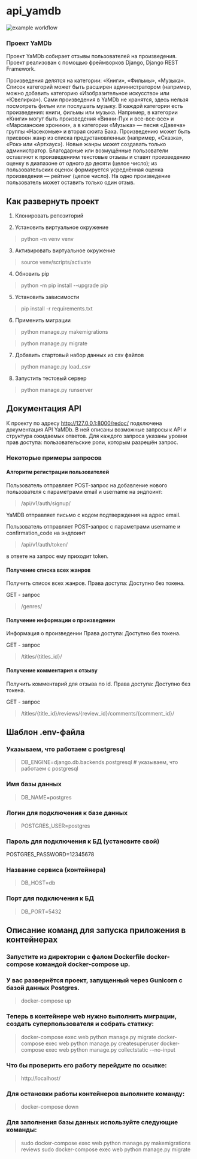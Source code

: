 # api_yamdb

![example workflow](https://github.com/Aleksey-shipkov/yamdb_final/actions/workflows/yamdb_workflow.yml/badge.svg)

### Проект YaMDb


Проект YaMDb собирает отзывы пользователей на произведения. Проект реализован с помощью фреймворков Django, Django REST Framework.

Произведения делятся на категории: «Книги», «Фильмы», «Музыка». Список категорий может быть расширен администратором (например, можно добавить категорию «Изобразительное искусство» или «Ювелирка»).
Сами произведения в YaMDb не хранятся, здесь нельзя посмотреть фильм или послушать музыку. В каждой категории есть произведения: книги, фильмы или музыка. Например, в категории «Книги» могут быть произведения «Винни-Пух и все-все-все» и «Марсианские хроники», а в категории «Музыка» — песня «Давеча» группы «Насекомые» и вторая сюита Баха.
Произведению может быть присвоен жанр из списка предустановленных (например, «Сказка», «Рок» или «Артхаус»). Новые жанры может создавать только администратор.
Благодарные или возмущённые пользователи оставляют к произведениям текстовые отзывы и ставят произведению оценку в диапазоне от одного до десяти (целое число); из пользовательских оценок формируется усреднённая оценка произведения — рейтинг (целое число). На одно произведение пользователь может оставить только один отзыв.

## Как развернуть проект

1. Клонировать репозиторий

2. Установить виртуальное окружение

> python -m venv venv

3. Активировать виртуальное окружение

> source venv/scripts/activate

4. Обновить pip

> python -m pip install --upgrade pip

5. Установить зависимости

> pip install -r requirements.txt

6. Применить миграции

> python manage.py makemigrations

> python manage.py migrate

7. Добавить стартовый набор данных из csv файлов

> python manage.py load_csv

8. Запустить тестовый сервер

> python manage.py runserver

## Документация API

К проекту по адресу http://127.0.0.1:8000/redoc/ подключена документация API YaMDb. В ней описаны возможные запросы к API и структура ожидаемых ответов. Для каждого запроса указаны уровни прав доступа: пользовательские роли, которым разрешён запрос.

### Некоторые примеры запросов

#### Алгоритм регистрации пользователей

Пользователь отправляет POST-запрос на добавление нового пользователя с параметрами email и username на эндпоинт:

> /api/v1/auth/signup/

YaMDB отправляет письмо с кодом подтверждения на адрес email.

Пользователь отправляет POST-запрос с параметрами username и confirmation_code на эндпоинт

> /api/v1/auth/token/

в ответе на запрос ему приходит token.

#### Получение списка всех жанров

Получить список всех жанров.
Права доступа: Доступно без токена.

GET - запрос

> /genres/

#### Получение информации о произведении

Информация о произведении
Права доступа: Доступно без токена.


GET - запрос

> /titles/{titles_id}/


#### Получение комментария к отзыву

Получить комментарий для отзыва по id.
Права доступа: Доступно без токена.



GET - запрос

> /titles/{title_id}/reviews/{review_id}/comments/{comment_id}/

## Шаблон .env-файла

### Указываем, что работаем с postgresql
> DB_ENGINE=django.db.backends.postgresql # указываем, что работаем с postgresql

### Имя базы данных
> DB_NAME=postgres

### Логин для подключения к базе данных
> POSTGRES_USER=postgres

### Пароль для подключения к БД (установите свой)
POSTGRES_PASSWORD=12345678

### Название сервиса (контейнера)
> DB_HOST=db

### Порт для подключения к БД 
> DB_PORT=5432

## Описание команд для запуска приложения в контейнерах

### Запустите из директории с фалом Dockerfile docker-compose командой docker-compose up. 
### У вас развернётся проект, запущенный через Gunicorn с базой данных Postgres.
> docker-compose up

### Теперь в контейнере web нужно выполнить миграции, создать суперпользователя и собрать статику:
> docker-compose exec web python manage.py migrate
> docker-compose exec web python manage.py createsuperuser
> docker-compose exec web python manage.py collectstatic --no-input 

### Что бы проверить его работу перейдите по ссылке:
> http://localhost/

### Для остановки работы контейнеров выполните команду:
> docker-compose down

### Для заполнения базы данных используйте следующие команды:
> sudo docker-compose exec web python manage.py makemigrations reviews 
> sudo docker-compose exec web python manage.py migrate
